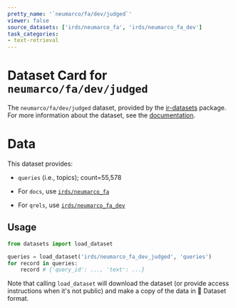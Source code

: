 ```yaml
---
pretty_name: '`neumarco/fa/dev/judged`'
viewer: false
source_datasets: ['irds/neumarco_fa', 'irds/neumarco_fa_dev']
task_categories:
- text-retrieval
---
```


# Dataset Card for `neumarco/fa/dev/judged`

The `neumarco/fa/dev/judged` dataset, provided by the [ir-datasets](https://ir-datasets.com/) package.
For more information about the dataset, see the [documentation](https://ir-datasets.com/neumarco#neumarco/fa/dev/judged).

# Data

This dataset provides:
 - `queries` (i.e., topics); count=55,578

 - For `docs`, use [`irds/neumarco_fa`](https://huggingface.co/datasets/irds/neumarco_fa)
 - For `qrels`, use [`irds/neumarco_fa_dev`](https://huggingface.co/datasets/irds/neumarco_fa_dev)

## Usage

```python
from datasets import load_dataset

queries = load_dataset('irds/neumarco_fa_dev_judged', 'queries')
for record in queries:
    record # {'query_id': ..., 'text': ...}

```

Note that calling `load_dataset` will download the dataset (or provide access instructions when it's not public) and make a copy of the
data in 🤗 Dataset format.
